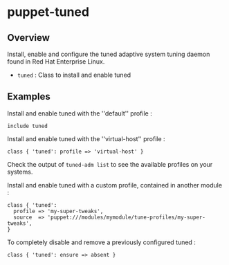 # puppet-tuned

## Overview

Install, enable and configure the tuned adaptive system tuning daemon found in
Red Hat Enterprise Linux.

* `tuned` : Class to install and enable tuned

## Examples

Install and enable tuned with the ''default'' profile :

    include tuned

Install and enable tuned with the ''virtual-host'' profile :

    class { 'tuned': profile => 'virtual-host' }

Check the output of `tuned-adm list` to see the available profiles on your
systems.

Install and enable tuned with a custom profile, contained in another module :

    class { 'tuned':
      profile => 'my-super-tweaks',
      source  => 'puppet:///modules/mymodule/tune-profiles/my-super-tweaks',
    }

To completely disable and remove a previously configured tuned :

    class { 'tuned': ensure => absent }

